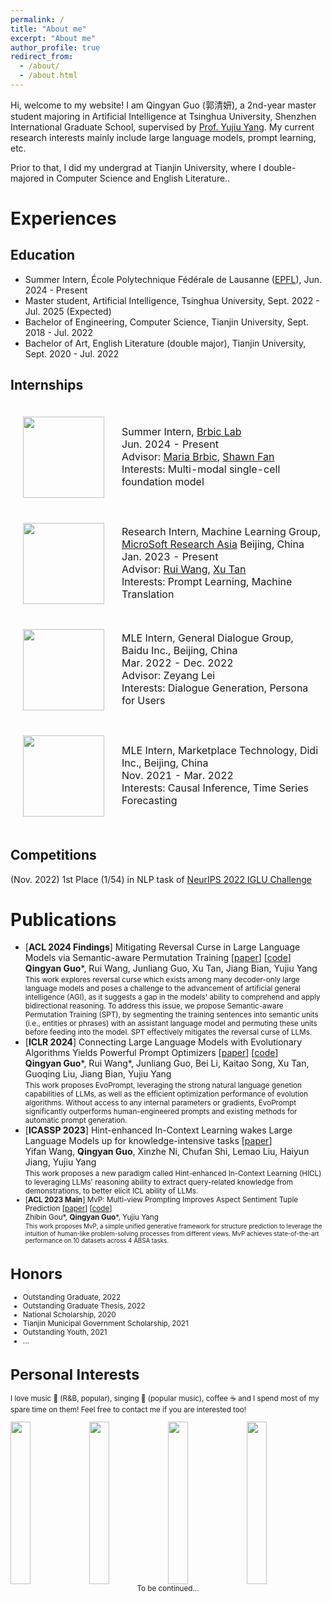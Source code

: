 ```yaml
---
permalink: /
title: "About me"
excerpt: "About me"
author_profile: true
redirect_from:
  - /about/
  - /about.html
---
```


Hi, welcome to my website! I am Qingyan Guo (郭清妍), a 2nd-year master student majoring in Artificial Intelligence at Tsinghua University, Shenzhen International Graduate School, supervised by [Prof. Yujiu Yang](https://sites.google.com/view/iigroup-thu/home). My current research interests mainly include large language models, prompt learning, etc.

Prior to that, I did my undergrad at Tianjin University, where I double-majored in Computer Science and English Literature..

# Experiences

## Education

- Summer Intern, École Polytechnique Fédérale de Lausanne ([EPFL](https://www.epfl.ch/en/)), Jun. 2024 - Present
- Master student, Artificial Intelligence, Tsinghua University, Sept. 2022 - Jul. 2025 (Expected)
- Bachelor of Engineering, Computer Science, Tianjin University, Sept. 2018 - Jul. 2022
- Bachelor of Art, English Literature (double major), Tianjin University, Sept. 2020 - Jul. 2022

## Internships

<head>  
  <style>  
    table, th, td {  
      border: 0;  
    }  
  </style>  
</head>

<table style="width:100%;border:0;border-spacing:0px;border-collapse:separate;margin-right:auto;margin-left:auto;">
    <tbody>
        <tr>
            <td  style="padding:20px;width:20%;vertical-align:middle">
                <img width="130" src="/images/epfl_logo.png">
            </td>
            <td style="margin-left:20px;width:80%;vertical-align:middle">
                <div >
                    Summer Intern, <a href="https://brbiclab.epfl.ch/">Brbic Lab</a>
                </div>
                Jun. 2024 - Present <br>
                Advisor: <a href="https://cs.stanford.edu/~mbrbic/">Maria Brbic</a>, <a href="https://shawnfan19.github.io/">Shawn Fan</a><br>
                Interests: Multi-modal single-cell foundation model
            </td>
        </tr>
        <tr>
            <td  style="padding:20px;width:20%;vertical-align:middle">
                <img width="130" src="/images/ms_logo.png">
            </td>
            <td style="margin-left:20px;width:80%;vertical-align:middle">
                <div >
                    Research Intern, Machine Learning Group, <a href="https://www.microsoft.com/en-us/research/lab/microsoft-research-asia/">MicroSoft Research Asia</a>
                Beijing, China</div>
                Jan. 2023 - Present <br>
                Advisor: <a href="https://scholar.google.com/citations?user=h1IrWikAAAAJ&hl=zh-CN&oi=ao">Rui Wang</a>, <a href="https://tan-xu.github.io/">Xu Tan</a><br>
                Interests: Prompt Learning, Machine Translation
            </td>
        </tr>
        <tr>
            <td  style="padding:20px;width:20%;vertical-align:middle">
                <img width="130" src="/images/baidu_logo.png">
            </td>
            <td style="margin-left:20px;width:80%;vertical-align:middle">
                <div >
                    MLE Intern, General Dialogue Group, Baidu Inc., Beijing, China
                </div>
                Mar. 2022 - Dec. 2022 <br>
                Advisor: Zeyang Lei <br>
                Interests: Dialogue Generation, Persona for Users
            </td>
        </tr>
        <tr>
            <td  style="padding:20px;width:20%;vertical-align:middle">
                <img width="130" src="/images/didi_logo.png">
            </td>
            <td style="margin-left:20px;width:80%;vertical-align:middle">
                <div >
                    MLE Intern, Marketplace Technology, Didi Inc., Beijing, China
                </div>
                Nov. 2021 - Mar. 2022 <br>
                Interests: Causal Inference, Time Series Forecasting
            </td>
        </tr>
    </tbody>
</table>

## Competitions

(Nov. 2022) 1st Place (1/54) in NLP task of [NeurIPS 2022 IGLU Challenge](https://www.aicrowd.com/challenges/neurips-2022-iglu-challenge)

# Publications

- [**ACL 2024 Findings**] Mitigating Reversal Curse in Large Language Models via Semantic-aware Permutation Training [[paper](https://aclanthology.org/2024.findings-acl.680/)] [[code](https://github.com/beeevita/SPT)]<br>**Qingyan Guo**\*, Rui Wang, Junliang Guo, Xu Tan, Jiang Bian, Yujiu Yang<br> <small>This work explores reversal curse which exists among many decoder-only large language models and poses a challenge to the advancement of artificial general intelligence (AGI), as it suggests a gap in the models' ability to comprehend and apply bidirectional reasoning. To address this issue, we propose Semantic-aware Permutation Training (SPT), by segmenting the training sentences into semantic units (i.e., entities or phrases) with an assistant language model and permuting these units before feeding into the model. SPT effectively mitigates the reversal curse of LLMs.</small>
- [**ICLR  2024**] Connecting Large Language Models with Evolutionary Algorithms Yields Powerful Prompt Optimizers [[paper](https://arxiv.org/abs/2309.08532)] [[code](https://github.com/beeevita/EvoPrompt)]<br>**Qingyan Guo**\*, Rui Wang\*, Junliang Guo, Bei Li, Kaitao Song, Xu Tan, Guoqing Liu, Jiang Bian, Yujiu Yang<br> <small>This work proposes EvoPrompt, leveraging the strong natural language genetion capabilities of LLMs, as well as the efficient optimization performance of evolution algorithms. Without access to any internal parameters or gradients, EvoPrompt significantly outperforms human-engineered prompts and existing methods for automatic prompt generation.</small>
- [**ICASSP 2023**] Hint-enhanced In-Context Learning wakes Large Language Models up for knowledge-intensive tasks [[paper](https://arxiv.org/abs/2311.01949)]
  <br>Yifan Wang, **Qingyan Guo**, Xinzhe Ni, Chufan Shi, Lemao Liu, Haiyun Jiang, Yujiu Yang<br> <small>This work proposes a new paradigm called Hint-enhanced In-Context Learning (HICL) to leveraging LLMs' reasoning ability to extract query-related knowledge from demonstrations, to better elicit ICL ability of LLMs.
- [**ACL 2023 Main**] MvP: Multi-view Prompting Improves Aspect Sentiment Tuple Prediction [[paper](https://arxiv.org/abs/2305.12627)] [[code](https://github.com/ZubinGou/multi-view-prompting)]<br>Zhibin Gou\*, **Qingyan Guo**\*, Yujiu Yang<br><small>This work proposes MvP, a simple unified generative framework for structure prediction to leverage the intuition of human-like problem-solving processes from different views. MvP achieves state-of-the-art performance on 10 datasets across 4 ABSA tasks.</small>

# Honors

- Outstanding Graduate, 2022
- Outstanding Graduate Thesis, 2022
- National Scholarship, 2020
- Tianjin Municipal Government Scholarship, 2021
- Outstanding Youth, 2021
- ...

# Personal Interests

I love music 🎵 (R&B, popular), singing 🎤 (popular music), coffee ☕️ and I spend most of my spare time on them! Feel free to contact me if you are interested too! 

 <div style="display: flex; align-items: center; justify-content: center;">
    <img src="images/image1.jpg" style="width:25%; margin: 0; height: 260px"><img src="images/image3.jpg" style="width:25%; margin: 0; height: 260px"><img src="images/image4.jpg" style="width:25%; margin: 0;height: 260px"><img src="images/image2.jpg" style="width:25%; margin: 0; height: 260px">
</div>

<!-- <script type="text/javascript" id="clustrmaps" src="//clustrmaps.com/map_v2.js?d=0eHSe6-orAFVpUKZokMFuyObeBwgrjfXFgcRyB--78Q&cl=ffffff&w=a"></script> -->

<center>To be continued...</center>
